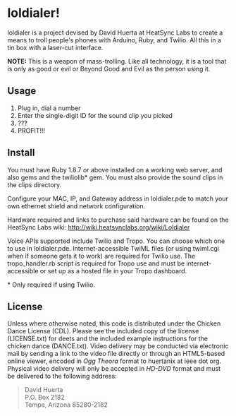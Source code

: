 loldialer!
==========

loldialer is a project devised by David Huerta at HeatSync Labs to create a means to troll people's phones with Arduino, Ruby, and Twilio.  All this in a tin box with a laser-cut interface.

**NOTE:** This is a weapon of mass-trolling.  Like all technology, it is a tool that is only as good or evil or Beyond Good and Evil as the person using it.

Usage
-----
1. Plug in, dial a number
2. Enter the single-digit ID for the sound clip you picked
3. ???
4. PROFIT!!! 

Install
-------
You must have Ruby 1.8.7 or above installed on a working web server, and also gems and the twiliolib* gem.  You must also provide the sound clips in the clips directory.

Configure your MAC, IP, and Gateway address in loldialer.pde to match your own ethernet shield and network configuration.

Hardware required and links to purchase said hardware can be found on the HeatSync Labs wiki: http://wiki.heatsynclabs.org/wiki/Loldialer

Voice APIs supported include Twilio and Tropo.  You can choose which one to use in loldialer.pde.  Internet-accessible TwiML files (or using twiml.cgi when if someone gets it to work) are required for Twilio use.   The tropo_handler.rb script is required for Tropo use and must be internet-accessible or set up as a hosted file in your Tropo dashboard.

\* Only required if using Twilio.

License
-------

Unless where otherwise noted, this code is distributed under the Chicken Dance License (CDL).  Please see the included copy  of the license (LICENSE.txt) for deets and the included example instructions for the chicken dance (DANCE.txt).  Video delivery may be conducted via electronic mail by sending a link to the video file directly or through an HTML5-based online viewer, encoded in *Ogg Theora* format to huertanix at ieee dot org.  Physical video delivery will only be accepted in *HD-DVD* format and must be delivered to the following address:

> David Huerta  
> P.O. Box 2182  
> Tempe, Arizona 85280-2182
